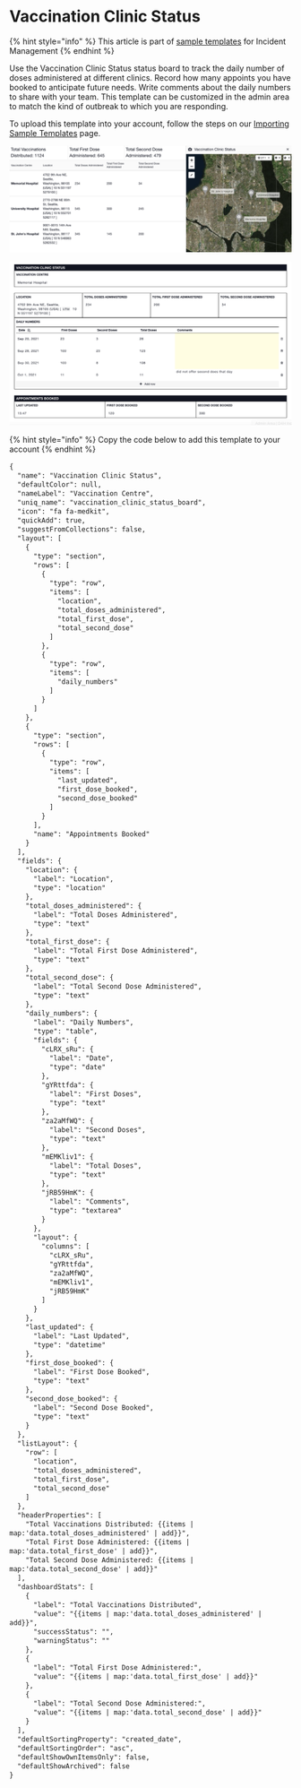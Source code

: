# Vaccination Clinic Status

{% hint style="info" %}
This article is part of [sample templates](../) for Incident Management
{% endhint %}

Use the Vaccination Clinic Status status board to track the daily number of doses administered at different clinics. Record how many appoints you have booked to anticipate future needs. Write comments about the daily numbers to share with your team. This template can be customized in the admin area to match the kind of outbreak to which you are responding. 

To upload this template into your account, follow the steps on our [Importing Sample Templates](../importing-sample-templates.md) page.

![](../../../.gitbook/assets/screen-shot-2021-09-27-at-3.45.21-pm.png)

![](../../../.gitbook/assets/screen-shot-2021-09-27-at-3.49.15-pm.png)

{% hint style="info" %}
Copy the code below to add this template to your account
{% endhint %}

```text
{
  "name": "Vaccination Clinic Status",
  "defaultColor": null,
  "nameLabel": "Vaccination Centre",
  "uniq_name": "vaccination_clinic_status_board",
  "icon": "fa fa-medkit",
  "quickAdd": true,
  "suggestFromCollections": false,
  "layout": [
    {
      "type": "section",
      "rows": [
        {
          "type": "row",
          "items": [
            "location",
            "total_doses_administered",
            "total_first_dose",
            "total_second_dose"
          ]
        },
        {
          "type": "row",
          "items": [
            "daily_numbers"
          ]
        }
      ]
    },
    {
      "type": "section",
      "rows": [
        {
          "type": "row",
          "items": [
            "last_updated",
            "first_dose_booked",
            "second_dose_booked"
          ]
        }
      ],
      "name": "Appointments Booked"
    }
  ],
  "fields": {
    "location": {
      "label": "Location",
      "type": "location"
    },
    "total_doses_administered": {
      "label": "Total Doses Administered",
      "type": "text"
    },
    "total_first_dose": {
      "label": "Total First Dose Administered",
      "type": "text"
    },
    "total_second_dose": {
      "label": "Total Second Dose Administered",
      "type": "text"
    },
    "daily_numbers": {
      "label": "Daily Numbers",
      "type": "table",
      "fields": {
        "cLRX_sRu": {
          "label": "Date",
          "type": "date"
        },
        "gYRttfda": {
          "label": "First Doses",
          "type": "text"
        },
        "za2aMfWQ": {
          "label": "Second Doses",
          "type": "text"
        },
        "mEMKliv1": {
          "label": "Total Doses",
          "type": "text"
        },
        "jRB59HmK": {
          "label": "Comments",
          "type": "textarea"
        }
      },
      "layout": {
        "columns": [
          "cLRX_sRu",
          "gYRttfda",
          "za2aMfWQ",
          "mEMKliv1",
          "jRB59HmK"
        ]
      }
    },
    "last_updated": {
      "label": "Last Updated",
      "type": "datetime"
    },
    "first_dose_booked": {
      "label": "First Dose Booked",
      "type": "text"
    },
    "second_dose_booked": {
      "label": "Second Dose Booked",
      "type": "text"
    }
  },
  "listLayout": {
    "row": [
      "location",
      "total_doses_administered",
      "total_first_dose",
      "total_second_dose"
    ]
  },
  "headerProperties": [
    "Total Vaccinations Distributed: {{items | map:'data.total_doses_administered' | add}}",
    "Total First Dose Administered: {{items | map:'data.total_first_dose' | add}}",
    "Total Second Dose Administered: {{items | map:'data.total_second_dose' | add}}"
  ],
  "dashboardStats": [
    {
      "label": "Total Vaccinations Distributed",
      "value": "{{items | map:'data.total_doses_administered' | add}}",
      "successStatus": "",
      "warningStatus": ""
    },
    {
      "label": "Total First Dose Administered:",
      "value": "{{items | map:'data.total_first_dose' | add}}"
    },
    {
      "label": "Total Second Dose Administered:",
      "value": "{{items | map:'data.total_second_dose' | add}}"
    }
  ],
  "defaultSortingProperty": "created_date",
  "defaultSortingOrder": "asc",
  "defaultShowOwnItemsOnly": false,
  "defaultShowArchived": false
}
```



